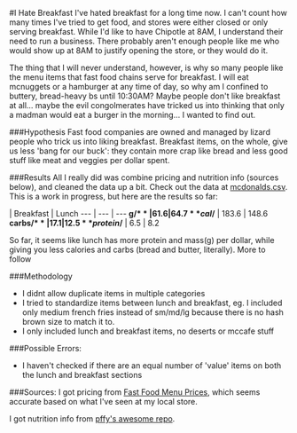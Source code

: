 #I Hate Breakfast
I've hated breakfast for a long time now. I can't count how many times I've tried to get food, and stores were either closed or only serving breakfast. While I'd like to have Chipotle at 8AM, I understand their need to run a business. There probably aren't enough people like me who would show up at 8AM to justify opening the store, or they would do it.

The thing that I will never understand, however, is why so many people like the menu items that fast food chains serve for breakfast. I will eat mcnuggets or a hamburger at any time of day, so why am I confined to buttery, bread-heavy bs until 10:30AM? Maybe people don't like breakfast at all... maybe the evil congolmerates have tricked us into thinking that only a madman would eat a burger in the morning... I wanted to find out.

###Hypothesis
Fast food companies are owned and managed by lizard people who trick us into liking breakfast. Breakfast items, on the whole, give us less 'bang for our buck': they contain more crap like bread and less good stuff like meat and veggies per dollar spent. 

###Results
All I really did was combine pricing and nutrition info (sources below), and cleaned the data up a bit. Check out the data at [mcdonalds.csv](./mcdonalds.csv). This is a work in progress, but here are the results so far:

  | Breakfast | Lunch
--- | --- | ---
**g/$** | 61.6 | 64.7
**cal/$** | 183.6 | 148.6
**carbs/$** | 17.1 | 12.5
**protein/$** | 6.5 | 8.2

So far, it seems like lunch has more protein and mass(g) per dollar, while giving you less calories and carbs (bread and butter, literally). More to follow

###Methodology
- I didnt allow duplicate items in multiple categories
- I tried to standardize items between lunch and breakfast, eg. I included only medium french fries instead of sm/md/lg because there is no hash brown size to match it to.
- I only included lunch and breakfast items, no deserts or mccafe stuff

###Possible Errors:
- I haven't checked if there are an equal number of 'value' items on both the lunch and breakfast sections

###Sources:
I got pricing from [Fast Food Menu Prices](http://www.fastfoodmenuprices.com/mcdonalds-prices/), which seems accurate based on what I've seen at my local store.

I got nutrition info from [pffy's awesome repo](https://github.com/pffy/data-mcdonalds-nutritionfacts).

